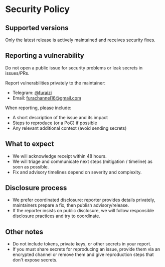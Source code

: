 # Security Policy

## Supported versions
Only the latest release is actively maintained and receives security fixes.

## Reporting a vulnerability
Do not open a public issue for security problems or leak secrets in issues/PRs.

Report vulnerabilities privately to the maintainer:

- Telegram: [@furaizi](https://t.me/furaizi)
- Email: furachannel16@gmail.com

When reporting, please include:
- A short description of the issue and its impact
- Steps to reproduce (or a PoC) if possible
- Any relevant additional context (avoid sending secrets)

## What to expect
- We will acknowledge receipt within 48 hours.
- We will triage and communicate next steps (mitigation / timeline) as soon as possible.
- Fix and advisory timelines depend on severity and complexity.

## Disclosure process
- We prefer coordinated disclosure: reporter provides details privately, maintainers prepare a fix, then publish advisory/release.
- If the reporter insists on public disclosure, we will follow responsible disclosure practices and try to coordinate.

## Other notes
- Do not include tokens, private keys, or other secrets in your report.
- If you must share secrets for reproducing an issue, provide them via an encrypted channel or remove them and give reproduction steps that don't expose secrets.


